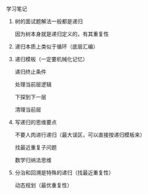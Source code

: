 学习笔记
1. 树的面试题解法一般都是递归

    因为树本身就是递归定义的，有其重复性

2. 递归本质上类似于循环（底层汇编）

3. 递归模板（一定要机械化记忆）
   
    递归终止条件

    处理当前层逻辑

    下探到下一层

    清理当前层

4. 写递归的思维要点
   
    不要人肉进行递归（最大误区，可以直接按递归模板来）

    找最近重复子问题
    
    数学归纳法思维

5. 分治和回溯是特殊的递归（找最近重复性）
   
   动态规划（最优重复性）